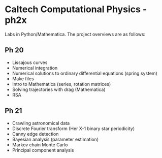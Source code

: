 # Caltech Computational Physics - ph2x

Labs in Python/Mathematica. The project overviews are as follows:

## Ph 20

* Lissajous curves
* Numerical integration
* Numerical solutions to ordinary differential equations (spring system)
* Make files
* Intro to Mathematica (series, rotation matrices)
* Solving trajectories with drag (Mathematica)
* RSA

## Ph 21

* Crawling astronomical data
* Discrete Fourier transform (Her X-1 binary star periodicity)
* Canny edge detection
* Bayesian analysis (parameter estimation)
* Markov chain Monte Carlo
* Principal component analysis